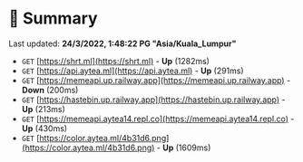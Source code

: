 # 📖 Summary
Last updated: **24/3/2022, 1:48:22 PG "Asia/Kuala_Lumpur"**

- `GET` [https://shrt.ml](https://shrt.ml) - **Up** (1282ms)
- `GET` [https://api.aytea.ml](https://api.aytea.ml) - **Up** (291ms)
- `GET` [https://memeapi.up.railway.app](https://memeapi.up.railway.app) - **Down** (200ms)
- `GET` [https://hastebin.up.railway.app](https://hastebin.up.railway.app) - **Up** (213ms)
- `GET` [https://memeapi.aytea14.repl.co](https://memeapi.aytea14.repl.co) - **Up** (430ms)
- `GET` [https://color.aytea.ml/4b31d6.png](https://color.aytea.ml/4b31d6.png) - **Up** (1609ms)
